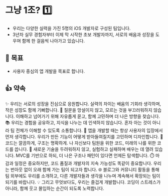 # 그냥 1조? 1️⃣
- 우리는 다양한 실력을 가진 5명의 iOS 개발자로 구성된 팀입니다.
- 3년차 실무 경험자부터 이제 막 시작한 초보 개발자까지, 서로의 배움과 성장을 도우며 함께 한 걸음씩 나아가고 있습니다.

## 🥅 목표
- 사용자 중심의 앱 개발을 목표로 합니다.

## 👍 약속
✨ 우리는 서로의 성장을 진심으로 응원합니다.
    실력의 차이는 배움의 기회라 생각하며, 작은 성장도 함께 기뻐합니다.
💬 질문을 망설이지 않고, 모르는 것을 부끄러워하지 않습니다.
    이해하고 넘어가기 위해 자유롭게 묻고, 함께 고민하며 더 나은 방향을 찾습니다.
📚 우리는 경험을 공유하고, 지식을 나누는 데 인색하지 않습니다.
    혼자 아는 것이 아니라 팀 전체가 이해할 수 있도록 소통합니다.
🧭 앱을 개발할 때는 항상 사용자의 입장에서 먼저 생각합니다.
    우리가 만든 기능이 어떻게 받아들여질지를 고민하며 디자인합니다.
🔄 코드는 깔끔하게, 구조는 명확하게.
    나 자신보다 팀원을 위한 코드, 미래의 나를 위한 코드를 씁니다.
🧪 새로운 기술을 두려워하지 않고, 실험하고 실패하며 배우는 데 열려 있습니다.
    MVC를 기반으로 하되, 더 나은 구조나 패턴이 있다면 언제든 탐색합니다.
⏱️ 마감과 일정은 중요하지만, 코드 품질과 개발자의 지속 가능성도 똑같이 중요합니다.
    우리는 번아웃 없이 오래 함께 가는 팀이 되고자 합니다.
🌐 블로그와 커뮤니티 활동을 통해 팀 외부에도 우리를 소개하고, 다른 개발자들과 생각을 나누며 계속해서 확장되는 팀이 되기를 바랍니다.
💡 그리고 무엇보다도, 우리는 즐겁게 개발합니다.
    코딩이 스트레스가 아니라, 함께 웃고 몰입하는 순간이 되도록 노력합니다.
